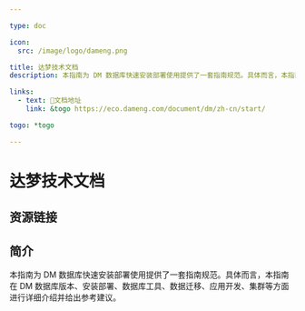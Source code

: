 ```yaml
---

type: doc

icon:
  src: /image/logo/dameng.png

title: 达梦技术文档
description: 本指南为 DM 数据库快速安装部署使用提供了一套指南规范。具体而言，本指南在 DM 数据库版本、安装部署、数据库工具、数据迁移、应用开发、集群等方面进行详细介绍并给出参考建议。

links:
  - text: 📖文档地址
    link: &togo https://eco.dameng.com/document/dm/zh-cn/start/

togo: *togo

---
```


<ShowLogo />

# 达梦技术文档

<ShowBreadcrumb />

## 资源链接

<ShowLinks />

## 简介

本指南为 DM 数据库快速安装部署使用提供了一套指南规范。具体而言，本指南在 DM 数据库版本、安装部署、数据库工具、数据迁移、应用开发、集群等方面进行详细介绍并给出参考建议。
